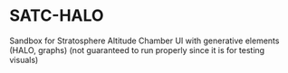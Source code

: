 # SATC-HALO

Sandbox for Stratosphere Altitude Chamber UI with generative elements (HALO, graphs) (not guaranteed to run properly since it is for testing visuals)

